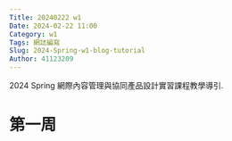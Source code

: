 ```yaml
---
Title: 20240222 w1
Date: 2024-02-22 11:00
Category: w1
Tags: 網誌編寫
Slug: 2024-Spring-w1-blog-tutorial
Author: 41123209
---
```


2024 Spring 網際內容管理與協同產品設計實習課程教學導引.

<!-- PELICAN_END_SUMMARY -->
# 第一周